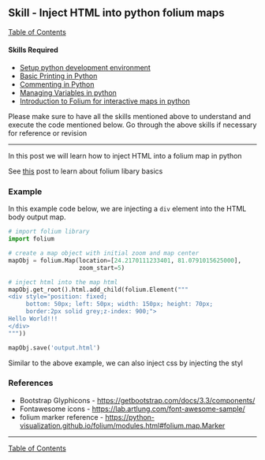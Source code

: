 ## Skill - Inject HTML into python folium maps

[Table of Contents](https://nagasudhir.blogspot.com/2020/04/taming-python-table-of-contents.html)

#### Skills Required
* [Setup python development environment](https://nagasudhir.blogspot.com/2020/04/setup-python-development-environment_14.html)
* [Basic Printing in Python](https://nagasudhir.blogspot.com/2020/04/basic-printing-in-python.html)
* [Commenting in Python](https://nagasudhir.blogspot.com/2020/04/comments-in-python.html)
* [Managing Variables in python](https://nagasudhir.blogspot.com/2020/04/managing-variables-in-python.html)
* [Introduction to Folium for interactive maps in python](https://nagasudhir.blogspot.com/2021/07/introduction-to-folium-for-interactive.html)

Please make sure to have all the skills mentioned above to understand and execute the code mentioned below. Go through the above skills if necessary for reference or revision
<hr/>

In this post we will learn how to inject HTML into a folium map in python

 See [this](https://nagasudhir.blogspot.com/2021/07/introduction-to-folium-for-interactive.html) post to learn about folium libary basics

### Example
In this example code below, we are injecting a ```div``` element into the HTML body output map.
```python
# import folium library
import folium

# create a map object with initial zoom and map center
mapObj = folium.Map(location=[24.2170111233401, 81.0791015625000],
                    zoom_start=5)

# inject html into the map html
mapObj.get_root().html.add_child(folium.Element("""
<div style="position: fixed; 
     bottom: 50px; left: 50px; width: 150px; height: 70px; 
     border:2px solid grey;z-index: 900;">
Hello World!!!
</div>
"""))

mapObj.save('output.html')
```

Similar to the above example, we can also inject css by injecting the styl

### References
* Bootstrap Glyphicons - https://getbootstrap.com/docs/3.3/components/
* Fontawesome icons - https://lab.artlung.com/font-awesome-sample/
* folium marker reference - https://python-visualization.github.io/folium/modules.html#folium.map.Marker

<hr/>

[Table of Contents](https://nagasudhir.blogspot.com/2020/04/taming-python-table-of-contents.html)



<!--stackedit_data:
eyJoaXN0b3J5IjpbOTI5OTg5MjQ5XX0=
-->